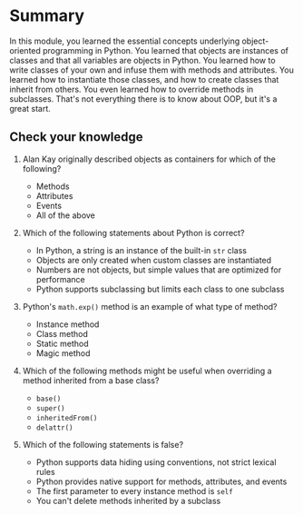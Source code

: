 # Summary

In this module, you learned the essential concepts underlying object-oriented programming in Python. You learned that objects are instances of classes and that all variables are objects in Python. You learned how to write classes of your own and infuse them with methods and attributes. You learned how to instantiate those classes, and how to create classes that inherit from others. You even learned how to override methods in subclasses. That's not everything there is to know about OOP, but it's a great start.

## Check your knowledge

1. Alan Kay originally described objects as containers for which of the following?
	- Methods
	- Attributes
	- Events
	- All of the above

1. Which of the following statements about Python is correct?
	- In Python, a string is an instance of the built-in `str` class
	- Objects are only created when custom classes are instantiated
	- Numbers are not objects, but simple values that are optimized for performance
	- Python supports subclassing but limits each class to one subclass
	
1. Python's `math.exp()` method is an example of what type of method?
	- Instance method
	- Class method
	- Static method
	- Magic method

1. Which of the following methods might be useful when overriding a method inherited from a base class?
	- `base()`
	- `super()`
	- `inheritedFrom()`
	- `delattr()`

1. Which of the following statements is false?

	- Python supports data hiding using conventions, not strict lexical rules
	- Python provides native support for methods, attributes, and events
	- The first parameter to every instance method is `self`
	- You can't delete methods inherited by a subclass
